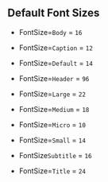 ## Default Font Sizes

* FontSize=```Body```
= ```16```

* FontSize=```Caption``` 
= ```12```

* FontSize=```Default``` 
= ```14```

* FontSize=```Header```
= ```96```

* FontSize=```Large```
= ```22```

* FontSize=```Medium```
= ```18```

* FontSize=```Micro```
= ```10```

* FontSize=```Small```
= ```14```

* FontSize```Subtitle```
= ```16```

* FontSize=```Title```
= ```24```
